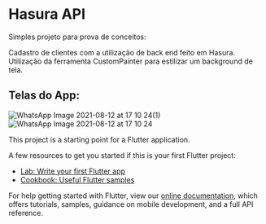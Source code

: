 # Hasura API

Simples projeto para prova de conceitos:

Cadastro de clientes com a utilização de back end feito em Hasura.
Utilização da ferramenta CustomPainter para estilizar um background de tela.

## Telas do App:

![WhatsApp Image 2021-08-12 at 17 10 24(1)](https://user-images.githubusercontent.com/16168704/129270631-81a7d799-6873-4313-88a7-8070f5685c47.jpeg)
![WhatsApp Image 2021-08-12 at 17 10 24](https://user-images.githubusercontent.com/16168704/129270637-5c9b51ce-e24d-4bc9-a270-0cfc45a9b6ee.jpeg)


This project is a starting point for a Flutter application.

A few resources to get you started if this is your first Flutter project:

- [Lab: Write your first Flutter app](https://flutter.dev/docs/get-started/codelab)
- [Cookbook: Useful Flutter samples](https://flutter.dev/docs/cookbook)

For help getting started with Flutter, view our
[online documentation](https://flutter.dev/docs), which offers tutorials,
samples, guidance on mobile development, and a full API reference.
